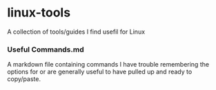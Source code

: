# linux-tools
A collection of tools/guides I find usefil for Linux


### Useful Commands.md

A markdown file containing commands I have trouble remembering the options for or are generally useful to have pulled up and ready to copy/paste.
